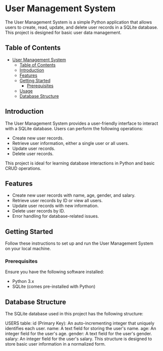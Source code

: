 # User Management System

The User Management System is a simple Python application that allows users to create, read, update, and delete user records in a SQLite database. This project is designed for basic user data management.

## Table of Contents

- [User Management System](#user-management-system)
  - [Table of Contents](#table-of-contents)
  - [Introduction](#introduction)
  - [Features](#features)
  - [Getting Started](#getting-started)
    - [Prerequisites](#prerequisites)
  - [Usage](#usage)
  - [Database Structure](#database-structure)

## Introduction

The User Management System provides a user-friendly interface to interact with a SQLite database. Users can perform the following operations:

- Create new user records.
- Retrieve user information, either a single user or all users.
- Update user records.
- Delete user records.

This project is ideal for learning database interactions in Python and basic CRUD operations.

## Features

- Create new user records with name, age, gender, and salary.
- Retrieve user records by ID or view all users.
- Update user records with new information.
- Delete user records by ID.
- Error handling for database-related issues.

## Getting Started

Follow these instructions to set up and run the User Management System on your local machine.

### Prerequisites

Ensure you have the following software installed:

- Python 3.x
- SQLite (comes pre-installed with Python)

## Database Structure
The SQLite database used in this project has the following structure:

USERS table:
id (Primary Key): An auto-incrementing integer that uniquely identifies each user.
name: A text field for storing the user's name.
age: An integer field for the user's age.
gender: A text field for the user's gender.
salary: An integer field for the user's salary.
This structure is designed to store basic user information in a normalized form.




